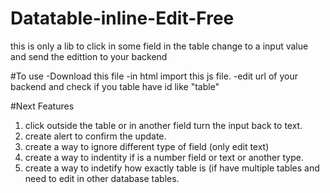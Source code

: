 # Datatable-inline-Edit-Free
this is only a lib to click in some field in the table change to a input value and send the edittion to your backend

#To use
-Download this file
-in html import this js file.
-edit url of your backend and check if you table have id like "table" 


#Next Features

1. click outside the table or in another field turn the input back to text.
2. create alert to confirm the update.
3. create a way to ignore different type of field (only edit text)
4. create a way to indentity if is a number field or text or another type.
5. create a way to indetify how exactly table is (if have multiple tables and need to edit in other database tables.
